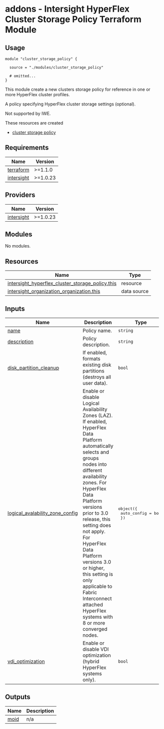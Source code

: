 # addons - Intersight HyperFlex Cluster Storage Policy Terraform Module

## Usage

```hcl
module "cluster_storage_policy" {

  source = "./modules/cluster_storage_policy"

  # omitted...
}
```

This module create a new clusters storage policy for reference in one or more HyperFlex cluster profiles.

A policy specifying HyperFlex cluster storage settings (optional).  

Not supported by IWE.

These resources are created
* [cluster storage policy](https://registry.terraform.io/providers/CiscoDevNet/intersight/latest/docs/resources/hyperflex_cluster_storage_policy)

<!-- BEGINNING OF PRE-COMMIT-TERRAFORM DOCS HOOK -->
## Requirements

| Name | Version |
|------|---------|
| <a name="requirement_terraform"></a> [terraform](#requirement\_terraform) | >=1.1.0 |
| <a name="requirement_intersight"></a> [intersight](#requirement\_intersight) | >=1.0.23 |

## Providers

| Name | Version |
|------|---------|
| <a name="provider_intersight"></a> [intersight](#provider\_intersight) | >=1.0.23 |

## Modules

No modules.

## Resources

| Name | Type |
|------|------|
| [intersight_hyperflex_cluster_storage_policy.this](https://registry.terraform.io/providers/CiscoDevNet/intersight/latest/docs/resources/hyperflex_cluster_storage_policy) | resource |
| [intersight_organization_organization.this](https://registry.terraform.io/providers/CiscoDevNet/intersight/latest/docs/data-sources/organization_organization) | data source |

## Inputs

| Name | Description | Type | Default | Required |
|------|-------------|------|---------|:--------:|
| <a name="input_name"></a> [name](#input\_name) | Policy name. | `string` | `""` | yes |
| <a name="input_description"></a> [description](#input\_description) | Policy description. | `string` | `""` | no |
| <a name="input_disk_partition_cleanup"></a> [disk\_partition\_cleanup](#input\_disk\_partition\_cleanup) | If enabled, formats existing disk partitions (destroys all user data). | `bool` | `false` | yes |
| <a name="input_logical_avalability_zone_config"></a> [logical\_avalability\_zone\_config](#input\_logical\_avalability\_zone\_config) | Enable or disable Logical Availability Zones (LAZ). If enabled, HyperFlex Data Platform automatically selects and groups nodes into different availability zones. For HyperFlex Data Platform versions prior to 3.0 release, this setting does not apply. For HyperFlex Data Platform versions 3.0 or higher, this setting is only applicable to Fabric Interconnect attached HyperFlex systems with 8 or more converged nodes.  | <pre>object({<br>    auto_config  = bool<br>  })</pre> | n/a | yes |
| <a name="input_vdi_optimization"></a> [vdi\_optimization](#input\_vdi\_optimization) | Enable or disable VDI optimization (hybrid HyperFlex systems only). | `bool` | `false` | yes |

## Outputs

| Name | Description |
|------|-------------|
| <a name="output_moid"></a> [moid](#output\_moid) | n/a |
<!-- END OF PRE-COMMIT-TERRAFORM DOCS HOOK -->
